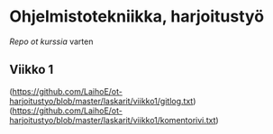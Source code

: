 # Ohjelmistotekniikka, harjoitustyö

*Repo* *ot kurssia* varten  

## Viikko 1
(https://github.com/LaihoE/ot-harjoitustyo/blob/master/laskarit/viikko1/gitlog.txt)
(https://github.com/LaihoE/ot-harjoitustyo/blob/master/laskarit/viikko1/komentorivi.txt)
